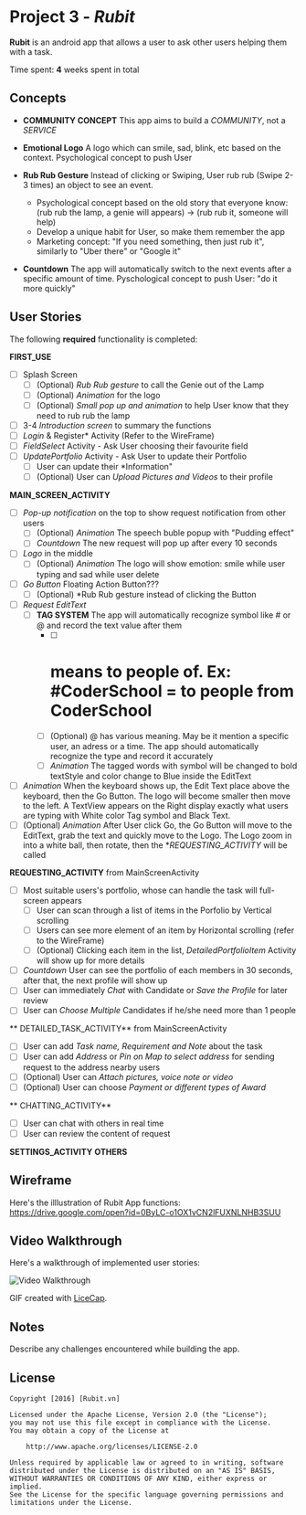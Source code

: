 # Project 3 - *Rubit*

**Rubit** is an android app that allows a user to ask other users helping them with a task.

Time spent: **4** weeks spent in total

## Concepts

* **COMMUNITY CONCEPT** This app aims to build a *COMMUNITY*, not a *SERVICE*

* **Emotional Logo** A logo which can smile, sad, blink, etc based on the context. Psychological concept to push User
* **Rub Rub Gesture** Instead of clicking or Swiping, User rub rub (Swipe 2-3 times) an object to see an event. 
  * Psychological concept based on the old story that everyone know: (rub rub the lamp, a genie will appears) -> (rub rub it, someone will help)
  * Develop a unique habit for User, so make them remember the app
  * Marketing concept: "If you need something, then just rub it", similarly to "Uber there" or "Google it"
* **Countdown** The app will automatically switch to the next events after a specific amount of time. Pyschological concept to push User: "do it more quickly"
## User Stories

The following **required** functionality is completed:

**FIRST_USE**

  * [ ] Splash Screen
    * [ ] (Optional) *Rub Rub gesture* to call the Genie out of the Lamp
    * [ ] (Optional) *Animation* for the logo
    * [ ] (Optional) *Small pop up and animation* to help User know that they need to rub rub the lamp
  * [ ] 3-4 *Introduction screen* to summary the functions
  * [ ] *Login* & Register* Activity (Refer to the WireFrame)
  * [ ] *FieldSelect* Activity - Ask User choosing their favourite field
  * [ ] *UpdatePortfolio* Activity - Ask User to update their Portfolio
    * [ ] User can update their *Information"
    * [ ] (Optional) User can *Upload Pictures and Videos* to their profile

**MAIN_SCREEN_ACTIVITY** 

  * [ ] *Pop-up notification* on the top to show request notification from other users
    * [ ] (Optional) *Animation* The speech buble popup with "Pudding effect"
    * [ ] *Countdown* The new request will pop up after every 10 seconds
  * [ ] *Logo* in the middle
    * [ ] (Optional) *Animation* The logo will show emotion: smile while user typing and sad while user delete
  * [ ] *Go Button* Floating Action Button???
    * [ ] (Optional) *Rub Rub gesture instead of clicking the Button
  * [ ] *Request EditText*
    * [ ] **TAG SYSTEM** The app will automatically recognize symbol like # or @ and record the text value after them
      * [ ] # means to people of. Ex: #CoderSchool = to people from CoderSchool
      * [ ] (Optional) @ has various meaning. May be it mention a specific user, an adress or a time. The app should automatically recognize the type and record it accurately
      * [ ] *Animation* The tagged words with symbol will be changed to bold textStyle and color change to Blue inside the EditText
  * [ ] *Animation* When the keyboard shows up, the Edit Text place above the keyboard, then the Go Button. The logo will become smaller then move to the left. A TextView appears on the Right display exactly what users are typing with White color Tag symbol and Black Text.
  * [ ] (Optional) *Animation* After User click Go, the Go Button will move to the EditText, grab the text and quickly move to the Logo. The Logo zoom in into a white ball, then rotate, then the **REQUESTING_ACTIVITY* will be called

**REQUESTING_ACTIVITY** from MainScreenActivity

  * [ ] Most suitable users's portfolio, whose can handle the task will full-screen appears
    * [ ] User can scan through a list of items in the Porfolio by Vertical scrolling
    * [ ] Users can see more element of an item by Horizontal scrolling (refer to the WireFrame)
    * [ ] (Optional) Clicking each item in the list, *DetailedPortfolioItem* Activity will show up for more details
  * [ ] *Countdown* User can see the portfolio of each members in 30 seconds, after that, the next profile will show up
  * [ ] User can immediately *Chat* with Candidate or *Save the Profile* for later review
  * [ ] User can *Choose Multiple* Candidates if he/she need more than 1 people

** DETAILED_TASK_ACTIVITY** from MainScreenActivity

  * [ ] User can add *Task name, Requirement and Note* about the task
  * [ ] User can add *Address* or *Pin on Map to select address* for sending request to the address nearby users 
  * [ ] (Optional) User can *Attach pictures, voice note or video*
  * [ ] (Optional) User can choose *Payment or different types of Award*

** CHATTING_ACTIVITY** 

  * [ ] User can chat with others in real time
  * [ ] User can review the content of request

**SETTINGS_ACTIVITY**
**OTHERS**  
  
## Wireframe
Here's the illlustration of Rubit App functions:
https://drive.google.com/open?id=0ByLC-o1OX1vCN2lFUXNLNHB3SUU

## Video Walkthrough

Here's a walkthrough of implemented user stories:

<img src='http://i.imgur.com/link/to/your/gif/file.gif' title='Video Walkthrough' width='' alt='Video Walkthrough' />

GIF created with [LiceCap](http://www.cockos.com/licecap/).

## Notes

Describe any challenges encountered while building the app.


## License

    Copyright [2016] [Rubit.vn]

    Licensed under the Apache License, Version 2.0 (the "License");
    you may not use this file except in compliance with the License.
    You may obtain a copy of the License at

        http://www.apache.org/licenses/LICENSE-2.0

    Unless required by applicable law or agreed to in writing, software
    distributed under the License is distributed on an "AS IS" BASIS,
    WITHOUT WARRANTIES OR CONDITIONS OF ANY KIND, either express or implied.
    See the License for the specific language governing permissions and
    limitations under the License.
